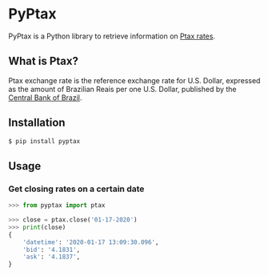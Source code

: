 # PyPtax

PyPtax is a Python library to retrieve information on
[Ptax rates](https://www.bcb.gov.br/conteudo/relatorioinflacao/EstudosEspeciais/EE042_A_taxa_de_cambio_de_referencia_Ptax.pdf).

## What is Ptax?

Ptax exchange rate is the reference exchange rate for U.S. Dollar, expressed as the amount of Brazilian Reais per one U.S. Dollar,
published by the [Central Bank of Brazil](https://www.bcb.gov.br/en).

## Installation
```bash
$ pip install pyptax
```

## Usage

### Get closing rates on a certain date

```python
>>> from pyptax import ptax

>>> close = ptax.close('01-17-2020')
>>> print(close)
{
    'datetime': '2020-01-17 13:09:30.096',
    'bid': '4.1831',
    'ask': '4.1837',
}
```
